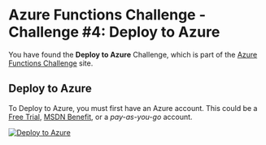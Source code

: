 # Azure Functions Challenge - Challenge #4: Deploy to Azure

You have found the **Deploy to Azure** Challenge, which is part of the [Azure Functions Challenge](https://functionschallenge.azure.com) site.

## Deploy to Azure

To Deploy to Azure, you must first have an Azure account. This could be a [Free Trial](https://azure.microsoft.com/en-us/free), [MSDN Benefit](https://azure.microsoft.com/en-us/pricing/member-offers/msdn-benefits), or a *pay-as-you-go* account.

<a href="https://portal.azure.com/#create/Microsoft.Template/uri/https%3A%2F%2Fraw.githubusercontent.com%2Fazure-appservice-samples%2FFunctionsChallenge-Deployment%2Fnodejs%2Fazuredeploy.json" target="_blank">![Deploy to Azure](http://azuredeploy.net/deploybutton.png)</a> 
